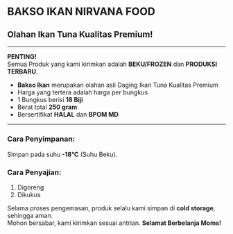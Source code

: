 <h1 style="font-size: 1.5rem; font-weight: bold;">BAKSO IKAN NIRVANA FOOD</h1>

<h2 style="font-size: 1.2rem; font-weight: bold;">Olahan Ikan Tuna Kualitas Premium!</h2>

---

**PENTING!**  
Semua Produk yang kami kirimkan adalah **BEKU/FROZEN** dan **PRODUKSI TERBARU**.

- **Bakso Ikan** merupakan olahan asli Daging Ikan Tuna Kualitas Premium
- Harga yang tertera adalah harga per bungkus
- 1 Bungkus berisi **18 Biji**
- Berat total **250 gram**
- Bersertifikat **HALAL** dan **BPOM MD**

---

### Cara Penyimpanan:

Simpan pada suhu **-18°C** (Suhu Beku).

### Cara Penyajian:

1. Digoreng
2. Dikukus

Selama proses pengemasan, produk selalu kami simpan di **cold storage**, sehingga aman.  
Mohon bersabar, kami kirimkan sesuai antrian. **Selamat Berbelanja Moms!**
